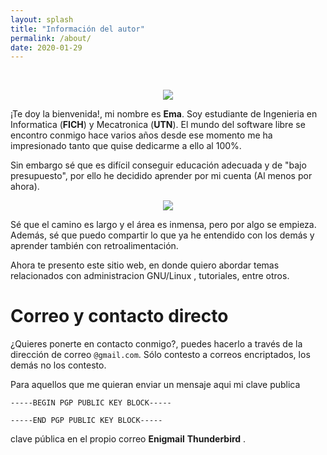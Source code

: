 ```yaml
---
layout: splash
title: "Información del autor"
permalink: /about/
date: 2020-01-29
---
```


<br>

<p align="center">
<img src="/assets/images/about/photo-portada.jpeg">
</p>

¡Te doy la bienvenida!, mi nombre es **Ema**.
Soy estudiante de Ingenieria en Informatica (**FICH**) y Mecatronica (**UTN**).
El mundo del software libre se encontro conmigo hace varios años
desde ese momento me ha impresionado tanto que quise dedicarme a ello al 100%.

Sin embargo sé que es difícil conseguir educación adecuada y de "bajo presupuesto",
por ello he decidido aprender por mi cuenta (Al menos por ahora).

<p align="center">
<img src="/assets/images/about/certs.jpeg">
</p>


Sé que el camino es largo y el área es inmensa, pero por algo se empieza. 
Además, sé que puedo compartir lo que ya he entendido con los demás y aprender 
también con retroalimentación.

Ahora te presento este sitio web, en donde quiero abordar temas relacionados 
con administracion GNU/Linux , tutoriales, entre otros. 

# Correo y contacto directo

¿Quieres ponerte en contacto conmigo?, puedes hacerlo a través de la dirección de correo `@gmail.com`. Sólo contesto a correos encriptados, los demás no los contesto.

Para aquellos que me quieran enviar un mensaje aqui mi clave publica

```
-----BEGIN PGP PUBLIC KEY BLOCK-----

-----END PGP PUBLIC KEY BLOCK-----
```

clave pública en el propio correo  **Enigmail** **Thunderbird** .
